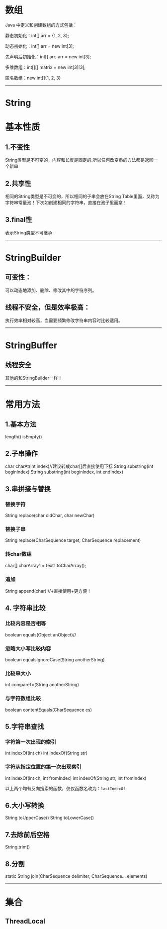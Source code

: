 # 数组
Java 中定义和创建数组的方式包括：

静态初始化：int[] arr = {1, 2, 3};

动态初始化：int[] arr = new int[3];

先声明后初始化：int[] arr; arr = new int[3];

多维数组：int[][] matrix = new int[3][3];

匿名数组：new int[]{1, 2, 3}

---
# String
# 基本性质
## 1.不变性
String类型是不可变的，内容和长度是固定的.所以任何改变串的方法都是返回一个新串
## 2.共享性
相同的String类型是不可变的，所以相同的子串会放在String Table里面，又称为字符串常量池！下次如创建相同的字符串，直接在池子里面拿！
## 3.final性
表示String类型不可继承

----
# StringBuilder
## 可变性：
可以动态地添加、删除、修改其中的字符序列。 
## 线程不安全，但是效率极高：
执行效率相对较高，当需要频繁修改字符串内容时比较适用。

----
# StringBuffer
## 线程安全
其他的和StringBuilder一样！


---

# 常用方法
## 1.基本方法
length()
isEmpty()
## 2.子串操作
char charAt(int index)//建议转成char[]后直接使用下标
String substring(int beginIndex)
String substring(int beginIndex, int endIndex)

## 3.串拼接与替换
### 替换字符
String replace(char oldChar, char newChar)
### 替换子串
String replace(CharSequence target, CharSequence replacement)
### 转char数组
char[] charArray1 = text1.toCharArray();
### 追加
String append(char)
//+直接使用+更方便！

## 4. 字符串比较
### 比较内容是否相等
boolean equals(Object anObject)//
### 忽略大小写比较内容
boolean equalsIgnoreCase(String anotherString)
### 比较串大小
int compareTo(String anotherString)
### 与字符数组比较
boolean contentEquals(CharSequence cs)

## 5.字符串查找
### 字符第一次出现的索引
int indexOf(int ch)
int indexOf(String str)

### 字符从指定位置的第一次出现索引
int indexOf(int ch, int fromIndex)
int indexOf(String str, int fromIndex)

以上两个均有反向搜索的函数，仅仅函数名改为：`lastIndexOf`

## 6.大小写转换
String toUpperCase()
String toLowerCase()

## 7.去除前后空格
String.trim()

## 8.分割
static String join(CharSequence delimiter, CharSequence... elements)

---
# 集合


## ThreadLocal
